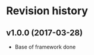 Revision history
=======================================

v1.0.0 (2017-03-28)
---------------------------------------

* Base of framework done

